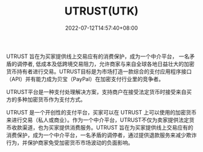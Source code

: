 ﻿---
weight: 
title: "UTRUST(UTK)"
description: "UTRUST 旨在为买家提供线上交易应有的消费保护，成为一个中介平台， 一名矛盾的调停者, 低成本及低跨境交易阻力，允许商家与来自全球各地日益壮大的加密货币持有者进行交易"
date: 2022-07-12T14:57:40+08:00
lastmod: 2022-07-12T14:57:40+08:00
draft: false
authors: ["Simon"]
featuredImage: "utrustutk.webp"
link: "https://utrust.com/"
tags: ["数字代币","UTRUST(UTK)"]
categories: ["navigation"]
navigation: ["数字代币"]
lightgallery: true
toc: true
pinned: false
recommend: false
recommend1: false
---
UTRUST 旨在为买家提供线上交易应有的消费保护，成为一个中介平台， 一名矛盾的调停者, 低成本及低跨境交易阻力，允许商家与来自全球各地日益壮大的加密货币持有者进行交易。UTRUST目标是为市场打造一款综合的支付应用程序接口（API）并有能力成为贝宝（PayPal）在加密支付行业里的竞争者。

UTRUST平台是一种支付处理解决方案，支持商户在接受法定货币时接受来自买方的多种加密货币作为支付方式。

UTRUST 是一个开创性的支付平台，买家可以在 UTRUST 上可以使用的加密货币来进行交易（私人或商业）。作为一个中介平台，UTRUST不仅为卖家提供法定货币收款渠道，也为买家提供消费服务。UTRUST 旨在为买家提供线上交易应有的消费保护，成为一个中介平台，一名矛盾的调停者，通过提供退款服务来减少欺诈行为，并保护商家免受加密货币市场波动的负面影响。